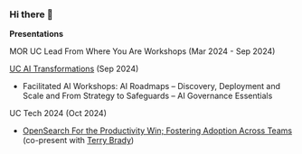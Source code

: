 ### Hi there 👋

<!--
**marisastrong/marisastrong** is a ✨ _special_ ✨ repository because its `README.md` (this file) appears on your GitHub profile.

Here are some ideas to get you started:

- 🔭 I’m currently working on ...
- 🌱 I’m currently learning ...
- 👯 I’m looking to collaborate on ...
- 🤔 I’m looking for help with ...
- 💬 Ask me about ...
- 📫 How to reach me: ...
- 😄 Pronouns: ...
- ⚡ Fun fact: ...
-->

**Presentations**

MOR UC Lead From Where You Are Workshops (Mar 2024 - Sep 2024)

[UC AI Transformations](https://uctechnews.ucop.edu/event-creating-a-smarter-university-ai-transformations-in-administration-research-and-healthcare-september-3-4-2024-save-the-date/) (Sep 2024)
- Facilitated AI Workshops: AI Roadmaps – Discovery, Deployment and Scale and  From Strategy to Safeguards – AI Governance Essentials

UC Tech 2024 (Oct 2024)
- [OpenSearch For the Productivity Win; Fostering Adoption Across Teams](https://merritt.uc3dev.cdlib.org/present/opensearch/README.html#/) (co-present with [Terry Brady](https://github.com/terrywbrady))
